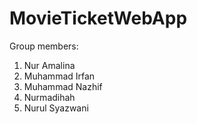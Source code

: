 # MovieTicketWebApp
Group members:
1. Nur Amalina
2. Muhammad Irfan
3. Muhammad Nazhif
4. Nurmadihah
5. Nurul Syazwani
